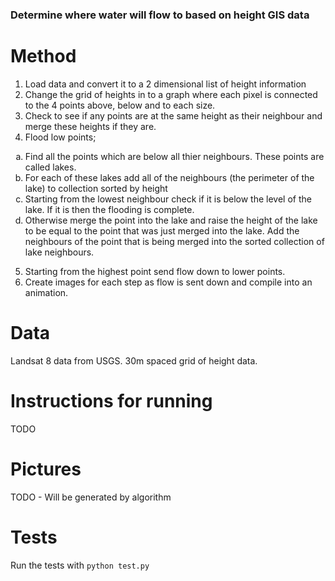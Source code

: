 ### Determine where water will flow to based on height GIS data

# Method

1. Load data and convert it to a 2 dimensional list of height information
2. Change the grid of heights in to a graph where each pixel is connected to the 4 points above, below and to each size.
3. Check to see if any points are at the same height as their neighbour and merge these heights if they are.
4. Flood low points;

<ol type="a">
  <li>Find all the points which are below all thier neighbours. These points are called lakes.</li>
  <li>For each of these lakes add all of the neighbours (the perimeter of the lake) to collection sorted by height</li>
  <li>Starting from the lowest neighbour check if it is below the level of the lake. If it is then the flooding is complete.</li>
  <li>Otherwise merge the point into the lake and raise the height of the lake to be equal to the point that was just merged into the lake. Add the neighbours of the point that is being merged into the sorted collection of lake neighbours.</li>
</ol>

5. Starting from the highest point send flow down to lower points.
6. Create images for each step as flow is sent down and compile into an animation.

# Data

Landsat 8 data from USGS. 30m spaced grid of height data.

# Instructions for running

TODO

# Pictures

TODO - Will be generated by algorithm

# Tests

Run the tests with `python test.py`
